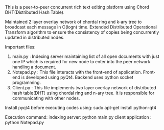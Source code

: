 This is a peer-to-peer concurrent rich text editing platform using Chord DHT(Distributed Hash Table).

Maintained 2 layer overlay network of chordal ring and k-ary tree to broadcast each message in O(logn) time. Extended Distributed Operational Transform algorithm to ensure the consistency of copies being concurrently updated in distributed nodes.

Important files:

1) main.py : Indexing server maintaining list of all open documents with just one IP which is required for new node to enter into the peer network handling a document.
2) Notepad.py : This file interacts with the front-end of application. Front-end is developed using pyQt4. Backend uses python socket programming.
3) Client.py : This file implements two layer overlay network of distributed hash table(DHT) using chordal ring and n-ary tree. It is responsible for communicating with other nodes.

Install pyqt4 before executing codes using:
sudo apt-get install python-qt4

Execution command:
indexing server: python main.py <IP> <PORT>
client application : python Notepad.py <PORT1> <PORT2> <ID> <ClientIP> <HostIP>
